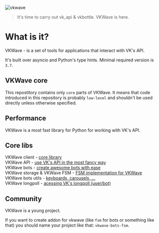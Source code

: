 ![vkwave](https://user-images.githubusercontent.com/28061158/75329873-7f738200-5891-11ea-9565-fd117ea4fc9e.jpg)

> It's time to carry out vk_api & vkbottle. VKWave is here.

# What is it?

VKWave - is a set of tools for applications that interact with VK's API.

It's built over asyncio and Python's type hints. Minimal required version is `3.7`.

## VKWave core

This repostitory contains only `core` parts of VKWave. It means that code introduced in this repository is probably `low-level` and shouldn't be used directly unless otherwise specified.

## Performance

VKWave is a most fast library for Python for working with VK's API.

## Core libs

VKWave client - [core library](./vkwave-client)\
VKWave API - [use VK's API in the most fancy way](./vkwave-api)\
VKWave bots - [create awesome bots with ease](./vkwave-bots)\
VKWave storage & VKWave FSM - [FSM implementation for VKWave](./vkwave-bots-fsm)\
VKWave bots utils - [keyboards, carousels, ...](./vkwave-bots-utils)\
VKWave longpoll - [acessing VK's longpoll (user/bot)](./vkwave-longpoll)

## Community

VKWave is a young project.

If you want to create addon for vkwave (like `fsm` for bots or something like that) you should name your project like that: `vkwave-bots-fsm`.
